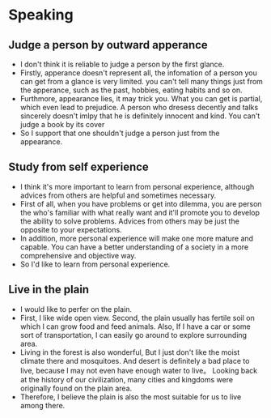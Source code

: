 # Speaking

## Judge a person by outward apperance
+ I don't think it is reliable to judge a person by the first glance. 
+ Firstly, apperance doesn't represent all, the infomation of a person you can get from a glance is very limited. you can't tell many things just from the apperance, such as the past, hobbies, eating habits and so on.
+ Furthmore, appearance lies, it may trick you. What you can get is partial, which even lead to prejudice. A person who dresess decently and talks sincerely  doesn't imlpy that he is definitely innocent and kind. You can't judge a book by its cover
+ So I support that one shouldn't judge a person just from the appearance.

## Study from self experience
+ I think it's more important to learn from personal experience, although advices from others are helpful and sometimes necessary.
+ First of all, when you have problems or get into dilemma, you are person the who's familiar with what really want and it'll promote you to develop the ability to solve problems. Advices from others may be just the opposite to your expectations. 
+ In addition, more personal experience will make one more mature and capable. You can have a better understanding of a society in a more comprehensive and objective way.
+ So I'd like to learn from personal experience.

## Live in the plain
+ I would like to perfer on the plain.
+ First, I like wide open view. Second, the plain usually has fertile soil on which I can grow food and feed animals. Also, If I have a car or some sort of transportation, I can easily go around to explore surrounding area.
+ Living in the forest is also wonderful, But I just don't like the moist climate there and mosquitoes. And desert is definitely a bad place to live, because I may not even have enough water to live。 Looking back at the history of our civilization, many cities and kingdoms were originally found on the plain area. 
+ Therefore, I believe the plain is also the most suitable for us to live among there.